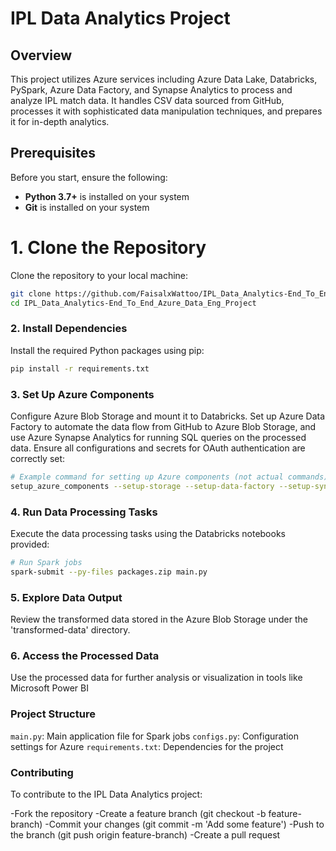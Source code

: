 # IPL Data Analytics Project

## Overview
This project utilizes Azure services including Azure Data Lake, Databricks, PySpark, Azure Data Factory, and Synapse Analytics to process and analyze IPL match data. It handles CSV data sourced from GitHub, processes it with sophisticated data manipulation techniques, and prepares it for in-depth analytics.

## Prerequisites
Before you start, ensure the following:
- **Python 3.7+** is installed on your system
- **Git** is installed on your system

# 1. Clone the Repository
Clone the repository to your local machine:
```bash
git clone https://github.com/FaisalxWattoo/IPL_Data_Analytics-End_To_End_Azure_Data_Eng_Project.git
cd IPL_Data_Analytics-End_To_End_Azure_Data_Eng_Project
```

### 2. Install Dependencies
Install the required Python packages using pip:
```bash
pip install -r requirements.txt
```
 
### 3. Set Up Azure Components
Configure Azure Blob Storage and mount it to Databricks. Set up Azure Data Factory to automate the data flow from GitHub to Azure Blob Storage, and use Azure Synapse Analytics for running SQL queries on the processed data. Ensure all configurations and secrets for OAuth authentication are correctly set:
```bash
# Example command for setting up Azure components (not actual commands)
setup_azure_components --setup-storage --setup-data-factory --setup-synapse
```
### 4. Run Data Processing Tasks
Execute the data processing tasks using the Databricks notebooks provided:
```bash
# Run Spark jobs
spark-submit --py-files packages.zip main.py
```
### 5. Explore Data Output
Review the transformed data stored in the Azure Blob Storage under the 'transformed-data' directory.
 
### 6. Access the Processed Data
Use the processed data for further analysis or visualization in tools like Microsoft Power BI
 
### Project Structure

`main.py`: Main application file for Spark jobs
`configs.py`: Configuration settings for Azure
`requirements.txt`: Dependencies for the project

### Contributing
To contribute to the IPL Data Analytics project:

-Fork the repository
-Create a feature branch (git checkout -b feature-branch)
-Commit your changes (git commit -m 'Add some feature')
-Push to the branch (git push origin feature-branch)
-Create a pull request
 
 